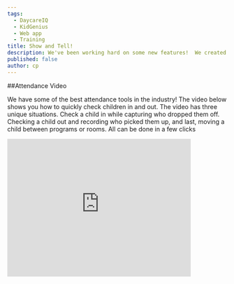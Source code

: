 ```yaml
---
tags:
  - DaycareIQ
  - KidGenius
  - Web app
  - Training
title: Show and Tell!
description: We've been working hard on some new features!  We created a few demonstration videos to show them off!
published: false
author: cp
---
```

##Attendance Video

We have some of the best attendance tools in the industry!  The video below shows you how to quickly check children in and out.  The video has three unique situations.  Check a child in while capturing who dropped them off.  Checking a child out and recording who picked them up, and last, moving a child between programs or rooms.  All can be done in a few clicks
<iframe width="420" height="315" src="https://www.youtube.com/embed/zg4rxRgIJiM" frameborder="0"> </iframe>

